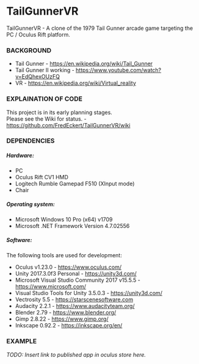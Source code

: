 # TailGunnerVR


TailGunnerVR - A clone of the 1979 Tail Gunner arcade game targeting the PC / Oculus Rift platform.

### BACKGROUND

+ Tail Gunner - https://en.wikipedia.org/wiki/Tail_Gunner
+ Tail Gunner II working - https://www.youtube.com/watch?v=EdQhexOUzFQ
+ VR - https://en.wikipedia.org/wiki/Virtual_reality


### EXPLAINATION OF CODE

<!-- TODO: An explaination of the code can be found on the following blog posts: -->
This project is in its early planning stages.  
Please see the Wiki for status. - https://github.com/FredEckert/TailGunnerVR/wiki

### DEPENDENCIES

##### Hardware:
- PC
- Oculus Rift CV1 HMD
- Logitech Rumble Gamepad F510 (XInput mode)
- Chair

##### Operating system:
- Microsoft Windows 10 Pro (x64) v1709
- Microsoft .NET Framework Version 4.7.02556

##### Software:
The following tools are used for development:
- Oculus v1.23.0 - https://www.oculus.com/
- Unity 2017.3.0f3 Personal - https://unity3d.com/
- Microsoft Visual Studio Community 2017 v15.5.5 - https://www.microsoft.com/
- Visual Studio Tools for Unity 3.5.0.3 - https://unity3d.com/
- Vectrosity 5.5 - https://starscenesoftware.com
- Audacity 2.2.1 - https://www.audacityteam.org/
- Blender 2.79 - https://www.blender.org/
- Gimp 2.8.22 - https://www.gimp.org/
- Inkscape 0.92.2 - https://inkscape.org/en/

### EXAMPLE

*TODO: Insert link to published app in oculus store here.*

